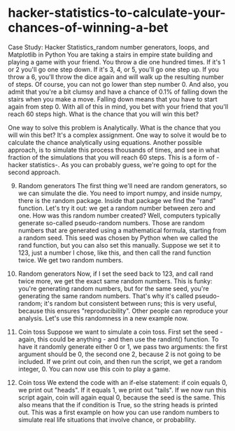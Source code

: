 # hacker-statistics-to-calculate-your-chances-of-winning-a-bet
Case Study: Hacker Statistics_random number generators, loops, and Matplotlib in Python
You are taking a stairs in empire state building and playing a game with your friend. You throw a die one hundred times.
If it's 1 or 2 you'll go one step down. If it's 3, 4, or 5, you'll go one step up.
If you throw a 6, you'll throw the dice again and will walk up the resulting number of steps. Of course, you can not go lower than step number 0. And also, you admit that you're a bit clumsy and have a chance of 0.1% of falling down the stairs when you make a move. Falling down means that you have to start again from step 0. With all of this in mind, you bet with your friend that you'll reach 60 steps high.
What is the chance that you will win this bet?

One way to solve this problem is Analytically.
What is the chance that you will win this bet? It's a complex assignment. One way to solve it would be to calculate the chance analytically using equations. Another possible approach, is to simulate this process thousands of times, and see in what fraction of the simulations that you will reach 60 steps. This is a form of -hacker statistics-. As you can probably guess, we're going to opt for the second approach.

9. Random generators
The first thing we'll need are random generators, so we can simulate the die. You need to import numpy, and inside numpy, there is the random package. Inside that package we find the "rand" function. Let's try it out: we get a random number between zero and one. How was this random number created? Well, computers typically generate so-called pseudo-random numbers. Those are random numbers that are generated using a mathematical formula, starting from a random seed. This seed was chosen by Python when we called the rand function, but you can also set this manually. Suppose we set it to 123, just a number I chose, like this, and then call the rand function twice. We get two random numbers.

10. Random generators
Now, if I set the seed back to 123, and call rand twice more, we get the exact same random numbers. This is funky: you're generating random numbers, but for the same seed, you're generating the same random numbers. That's why it's called pseudo-random; it's random but consistent between runs; this is very useful, because this ensures "reproducibility". Other people can reproduce your analysis. Let's use this randomness in a new example now.

11. Coin toss
Suppose we want to simulate a coin toss. First set the seed - again, this could be anything - and then use the randint() function. To have it randomly generate either 0 or 1, we pass two arguments: the first argument should be 0, the second one 2, because 2 is not going to be included. If we print out coin, and then run the script, we get a random integer, 0. You can now use this coin to play a game.

12. Coin toss
We extend the code with an if-else statement: if coin equals 0, we print out "heads". If it equals 1, we print out "tails". If we now run this script again, coin will again equal 0, because the seed is the same. This also means that the if condition is True, so the string heads is printed out. This was a first example on how you can use random numbers to simulate real life situations that involve chance, or probability.



